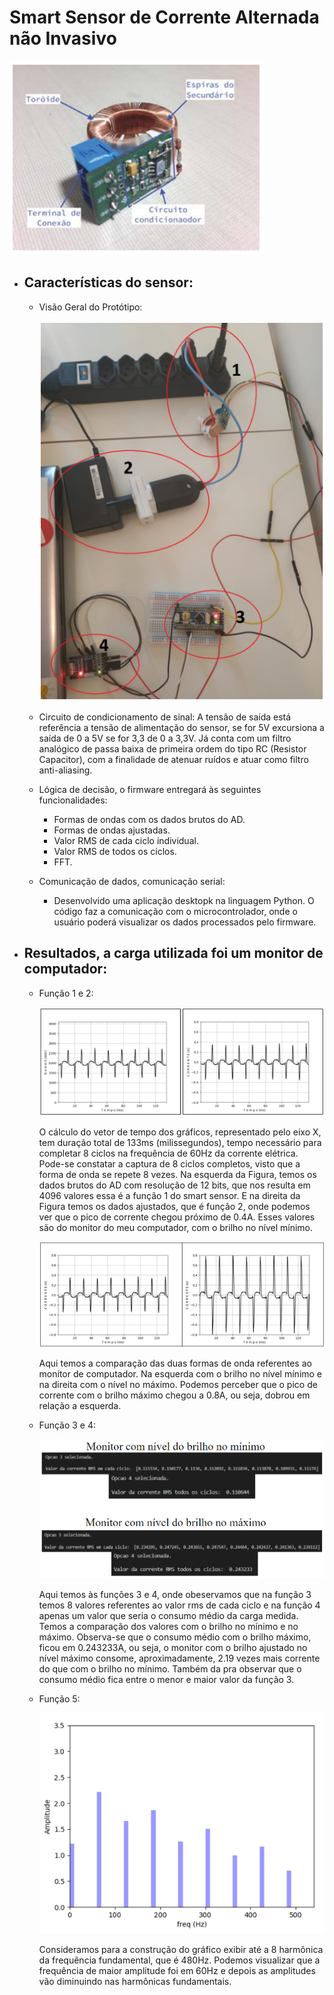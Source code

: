 # Smart Sensor de Corrente Alternada não Invasivo
![Sensor](https://github.com/rfpanizzon/AC_SmartSensor/blob/main/img/smart_sensor.png)

+ ## Características do sensor:
  + Visão Geral do Protótipo:
  
    ![Sensor](https://github.com/rfpanizzon/AC_SmartSensor/blob/main/img/2.PNG)

  + Circuito de condicionamento de sinal:  A tensão de saída está referência a tensão de alimentação do sensor, se for 5V excursiona a saída de 0 a 5V se for 3,3 de 0 a 3,3V. Já conta com um filtro analógico de passa baixa de primeira ordem do tipo RC (Resistor Capacitor), com a finalidade de atenuar ruídos e atuar como filtro anti-aliasing.
  
  + Lógica de decisão, o firmware entregará às seguintes funcionalidades:
      + Formas de ondas com os dados brutos do AD.
      + Formas de ondas ajustadas.
      + Valor RMS de cada ciclo individual.
      + Valor RMS de todos os ciclos.
      + FFT.

  + Comunicação de dados, comunicação serial:
    + Desenvolvido uma aplicação desktopk na linguagem Python. O código faz a comunicação com o microcontrolador, onde o usuário poderá visualizar os dados processados pelo firmware.
    
+ ## Resultados, a carga utilizada foi um monitor de computador:
    + Função 1 e 2: 

      ![Sensor](https://github.com/rfpanizzon/AC_SmartSensor/blob/main/img/3.PNG)
    
      O cálculo do vetor de tempo dos gráficos, representado pelo eixo X, tem duração total de 133ms (milissegundos), tempo necessário para completar 8 ciclos na frequência de 60Hz da corrente elétrica. Pode-se constatar a captura de 8 ciclos completos, visto que a forma de onda se repete 8 vezes. Na esquerda da Figura, temos os dados brutos do AD com resolução de 12 bits, que nos resulta em 4096 valores essa é a função 1 do smart sensor. E na direita da Figura  temos os dados ajustados, que é função 2, onde podemos ver que o pico de corrente chegou próximo de 0.4A. Esses valores são do monitor do meu computador, com o brilho no nível mínimo.

      ![Sensor](https://github.com/rfpanizzon/AC_SmartSensor/blob/main/img/4.PNG)
      
      Aqui temos a comparação das duas formas de onda referentes ao monitor de computador. Na esquerda com o brilho no nível mínimo e na direita com o nível no máximo. Podemos perceber que o pico de corrente com o brilho máximo chegou a 0.8A, ou seja, dobrou em relação a esquerda.

    + Função 3 e 4:
    
      ![Sensor](https://github.com/rfpanizzon/AC_SmartSensor/blob/main/img/5.PNG)
      
      Aqui temos às funções 3 e 4, onde obeservamos que na função 3 temos 8 valores referentes ao valor rms de cada ciclo e na função 4 apenas um valor que seria o consumo médio da carga medida. Temos a comparação dos valores com o brilho no mínimo e no máximo. Observa-se que o consumo médio com o brilho máximo, ficou em 0.243233A, ou seja, o monitor com o brilho ajustado no nível máximo consome, aproximadamente, 2.19 vezes mais corrente do que com o brilho no mínimo. Também da pra observar que o consumo médio fica entre o menor e maior valor da função 3.

    + Função 5:

      ![Sensor](https://github.com/rfpanizzon/AC_SmartSensor/blob/main/img/6.PNG)

      Consideramos para a construção do gráfico exibir até a 8 harmônica da frequência fundamental, que é 480Hz. Podemos visualizar que a frequência de maior amplitude foi em 60Hz e depois as amplitudes vão diminuindo nas harmônicas fundamentais.
